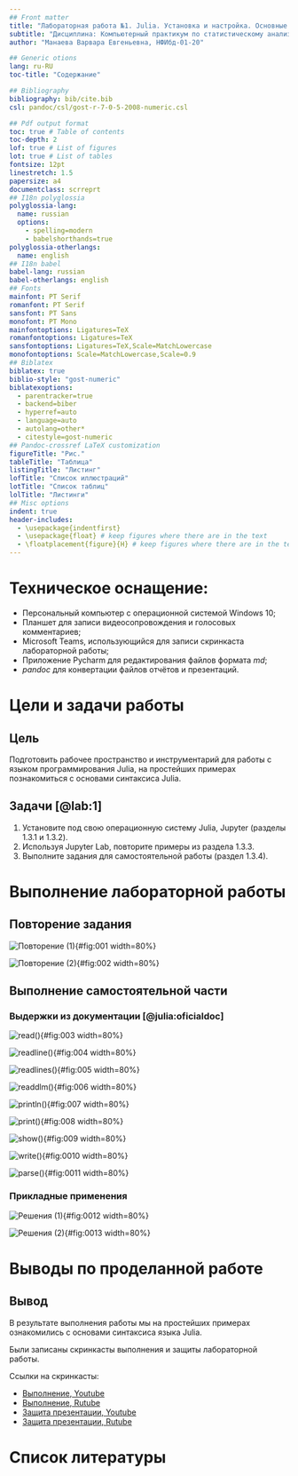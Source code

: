 ```yaml
---
## Front matter
title: "Лабораторная работа №1. Julia. Установка и настройка. Основные принципы"
subtitle: "Дисциплина: Компьютерный практикум по статистическому анализу данных"
author: "Манаева Варвара Евгеньевна, НФИбд-01-20"

## Generic otions
lang: ru-RU
toc-title: "Содержание"

## Bibliography
bibliography: bib/cite.bib
csl: pandoc/csl/gost-r-7-0-5-2008-numeric.csl

## Pdf output format
toc: true # Table of contents
toc-depth: 2
lof: true # List of figures
lot: true # List of tables
fontsize: 12pt
linestretch: 1.5
papersize: a4
documentclass: scrreprt
## I18n polyglossia
polyglossia-lang:
  name: russian
  options:
	- spelling=modern
	- babelshorthands=true
polyglossia-otherlangs:
  name: english
## I18n babel
babel-lang: russian
babel-otherlangs: english
## Fonts
mainfont: PT Serif
romanfont: PT Serif
sansfont: PT Sans
monofont: PT Mono
mainfontoptions: Ligatures=TeX
romanfontoptions: Ligatures=TeX
sansfontoptions: Ligatures=TeX,Scale=MatchLowercase
monofontoptions: Scale=MatchLowercase,Scale=0.9
## Biblatex
biblatex: true
biblio-style: "gost-numeric"
biblatexoptions:
  - parentracker=true
  - backend=biber
  - hyperref=auto
  - language=auto
  - autolang=other*
  - citestyle=gost-numeric
## Pandoc-crossref LaTeX customization
figureTitle: "Рис."
tableTitle: "Таблица"
listingTitle: "Листинг"
lofTitle: "Список иллюстраций"
lotTitle: "Список таблиц"
lolTitle: "Листинги"
## Misc options
indent: true
header-includes:
  - \usepackage{indentfirst}
  - \usepackage{float} # keep figures where there are in the text
  - \floatplacement{figure}{H} # keep figures where there are in the text
---
```


# Техническое оснащение:

- Персональный компьютер с операционной системой Windows 10;
- Планшет для записи видеосопровождения и голосовых комментариев;
- Microsoft Teams, использующийся для записи скринкаста лабораторной работы;
- Приложение Pycharm для редактирования файлов формата *md*;
- *pandoc* для конвертации файлов отчётов и презентаций.

# Цели и задачи работы
## Цель

Подготовить рабочее пространство и инструментарий для работы с языком программирования Julia, на простейших примерах
познакомиться с основами синтаксиса Julia.

## Задачи [@lab:1]

1. Установите под свою операционную систему Julia, Jupyter (разделы 1.3.1 и 1.3.2).
2. Используя Jupyter Lab, повторите примеры из раздела 1.3.3.
3. Выполните задания для самостоятельной работы (раздел 1.3.4).

# Выполнение лабораторной работы

## Повторение задания

![Повторение (1)](image/1.png){#fig:001 width=80%}

![Повторение (2)](image/2.png){#fig:002 width=80%}

## Выполнение самостоятельной части

### Выдержки из документации [@julia:oficialdoc]

![read()](image/3.png){#fig:003 width=80%}

![readline()](image/4.png){#fig:004 width=80%}

![readlines()](image/5.png){#fig:005 width=80%}

![readdlm()](image/6.png){#fig:006 width=80%}

![println()](image/7.png){#fig:007 width=80%}

![print()](image/8.png){#fig:008 width=80%}

![show()](image/9.png){#fig:009 width=80%}

![write()](image/10.png){#fig:0010 width=80%}

![parse()](image/11.png){#fig:0011 width=80%}

### Прикладные применения

![Решения (1)](image/12.png){#fig:0012 width=80%}

![Решения (2)](image/13.png){#fig:0013 width=80%}

# Выводы по проделанной работе

## Вывод

В результате выполнения работы мы на простейших примерах ознакомились с основами синтаксиса языка Julia.

Были записаны скринкасты выполнения и защиты лабораторной работы.

Ссылки на скринкасты:

- [Выполнение, Youtube](https://youtu.be/U2erDbl_bVM)
- [Выполнение, Rutube](https://rutube.ru/video/e07b58518ff3ba12420d7607ac808505)
- [Защита презентации, Youtube](https://youtu.be/_WcTOLN6ZI0)
- [Защита презентации, Rutube](https://rutube.ru/video/3f61e62d4606db8263061e840913bb53)

# Список литературы


